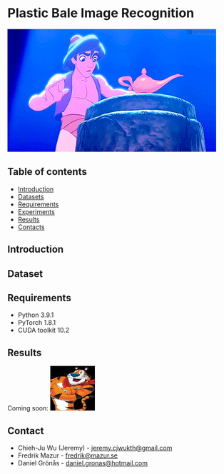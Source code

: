 # Plastic Bale Image Recognition
![gif](https://github.com/JeremyKTH/Plastic-Bale-Image-Recognition/blob/main/Aladdin.gif)

## Table of contents

<!--ts-->
   * [Introduction](#Introduction)
   * [Datasets](#Datasets)
   * [Requirements](#Requirements)
   * [Experiments](#Experiments)
   * [Results](#Results)
   * [Contacts](#Contacts)
<!--te-->


## Introduction

## Dataset

## Requirements
- Python  3.9.1
- PyTorch 1.8.1
- CUDA toolkit 10.2


## Results
Coming soon:
<img src = "https://github.com/JeremyKTH/Plastic-Bale-Image-Recognition/blob/main/tony.jpg" width="100" height="100">

<!-- CONTACT -->
## Contact
- Chieh-Ju Wu (Jeremy) - jeremy.cjwukth@gmail.com
- Fredrik Mazur - fredrik@mazur.se
- Daniel Grönås - daniel.gronas@hotmail.com

